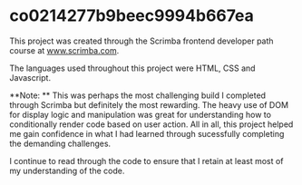 # co0214277b9beec9994b667ea
This project was created through the Scrimba frontend developer path course at www.scrimba.com.

The languages used throughout this project were HTML, CSS and Javascript.

**Note: ** This was perhaps the most challenging build I completed through Scrimba but definitely the most rewarding. The heavy use of DOM for display logic and manipulation was great for understanding how to conditionally render code based on user action. All in all, this project helped me gain confidence in what I had learned through sucessfully completing the demanding challenges.

I continue to read through the code to ensure that I retain at least most of my understanding of the code.
